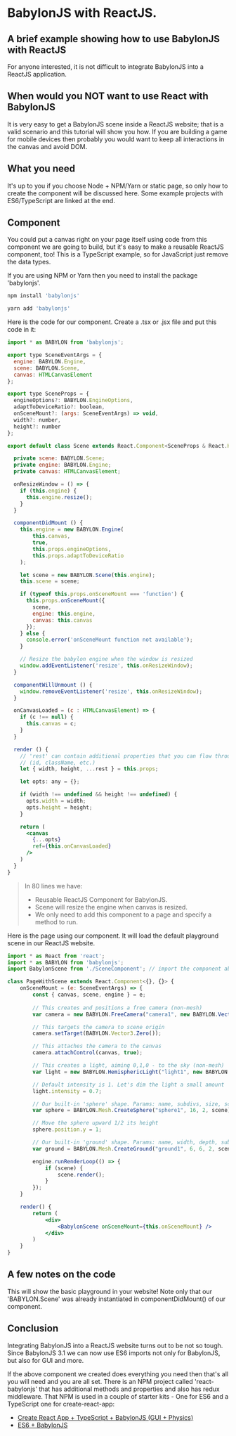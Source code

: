 # BabylonJS with ReactJS.
## A brief example showing how to use BabylonJS with ReactJS ##

For anyone interested, it is not difficult to integrate BabylonJS into a ReactJS application. 

## When would you **NOT** want to use React with BabylonJS
It is very easy to get a BabylonJS scene inside a ReactJS website; that is a valid scenario and this tutorial will show you how.  If you are building a game for mobile devices then probably you would want to keep all interactions in the canvas and avoid DOM.

## What you need

It's up to you if you choose Node + NPM/Yarn or static page, so only how to create the component will be discussed here.  Some example projects with ES6/TypeScript are linked at the end.

## Component

You could put a canvas right on your page itself using code from this component we are going to build, but it's easy to make a reusable ReactJS component, too!  This is a TypeScript example, so for JavaScript just remove the data types.

If you are using NPM or Yarn then you need to install the package 'babylonjs'.
```bash
npm install 'babylonjs'
```

```bash
yarn add 'babylonjs'
```

Here is the code for our component.  Create a .tsx or .jsx file and put this code in it:
```jsx
import * as BABYLON from 'babylonjs';

export type SceneEventArgs = {
  engine: BABYLON.Engine,
  scene: BABYLON.Scene,
  canvas: HTMLCanvasElement
};

export type SceneProps = {
  engineOptions?: BABYLON.EngineOptions,
  adaptToDeviceRatio?: boolean,
  onSceneMount?: (args: SceneEventArgs) => void,
  width?: number,
  height?: number
};

export default class Scene extends React.Component<SceneProps & React.HTMLAttributes<HTMLCanvasElement>, {}> {

  private scene: BABYLON.Scene;
  private engine: BABYLON.Engine;
  private canvas: HTMLCanvasElement;

  onResizeWindow = () => {
    if (this.engine) {
      this.engine.resize();
    }
  }

  componentDidMount () {
    this.engine = new BABYLON.Engine(
        this.canvas,
        true,
        this.props.engineOptions,
        this.props.adaptToDeviceRatio
    );

    let scene = new BABYLON.Scene(this.engine);
    this.scene = scene;

    if (typeof this.props.onSceneMount === 'function') {
      this.props.onSceneMount({
        scene,
        engine: this.engine,
        canvas: this.canvas
      });
    } else {
      console.error('onSceneMount function not available');
    }

    // Resize the babylon engine when the window is resized
    window.addEventListener('resize', this.onResizeWindow);
  }

  componentWillUnmount () {
    window.removeEventListener('resize', this.onResizeWindow);
  }

  onCanvasLoaded = (c : HTMLCanvasElement) => {
    if (c !== null) {
      this.canvas = c;
    }
  }

  render () {
    // 'rest' can contain additional properties that you can flow through to canvas:
    // (id, className, etc.)
    let { width, height, ...rest } = this.props;

    let opts: any = {};

    if (width !== undefined && height !== undefined) {
      opts.width = width;
      opts.height = height;
    }

    return (
      <canvas
        {...opts}
        ref={this.onCanvasLoaded}
      />
    )
  }
}
```
>In 80 lines we have: 
> * Reusable ReactJS Component for BabylonJS.
> * Scene will resize the engine when canvas is resized.
> * We only need to add this component to a page and specify a method to run.

Here is the page using our component.  It will load the default playground scene in our ReactJS website.

```jsx
import * as React from 'react';
import * as BABYLON from 'babylonjs';
import BabylonScene from './SceneComponent'; // import the component above linking to file we just created.

class PageWithScene extends React.Component<{}, {}> {
    onSceneMount = (e: SceneEventArgs) => {
        const { canvas, scene, engine } = e;
       
        // This creates and positions a free camera (non-mesh)
        var camera = new BABYLON.FreeCamera("camera1", new BABYLON.Vector3(0, 5, -10), scene);

        // This targets the camera to scene origin
        camera.setTarget(BABYLON.Vector3.Zero());

        // This attaches the camera to the canvas
        camera.attachControl(canvas, true);

        // This creates a light, aiming 0,1,0 - to the sky (non-mesh)
        var light = new BABYLON.HemisphericLight("light1", new BABYLON.Vector3(0, 1, 0), scene);

        // Default intensity is 1. Let's dim the light a small amount
        light.intensity = 0.7;

        // Our built-in 'sphere' shape. Params: name, subdivs, size, scene
        var sphere = BABYLON.Mesh.CreateSphere("sphere1", 16, 2, scene);

        // Move the sphere upward 1/2 its height
        sphere.position.y = 1;

        // Our built-in 'ground' shape. Params: name, width, depth, subdivs, scene
        var ground = BABYLON.Mesh.CreateGround("ground1", 6, 6, 2, scene);

        engine.runRenderLoop(() => {
            if (scene) {
                scene.render();
            }
        });
    }

    render() {               
        return (
            <div>
                <BabylonScene onSceneMount={this.onSceneMount} />
            </div>
        )
    }
}
```

## A few notes on the code
This will show the basic playground in your website!  Note only that our 'BABYLON.Scene' was already instantiated in componentDidMount() of our component.

## Conclusion

Integrating BabylonJS into a ReactJS website turns out to be not so tough.  Since BabylonJS 3.1 we can now use ES6 imports not only for BabylonJS, but also for GUI and more.

If the above component we created does everything you need then that's all you will need and you are all set.  There is an NPM project called 'react-babylonjs' that has additional methods and properties and also has redux middleware.  That NPM is used in a couple of starter kits - One for ES6 and a TypeScript one for create-react-app:
* [Create React App + TypeScript + BabylonJS (GUI + Physics)](https://github.com/brianzinn/create-react-app-typescript-babylonjs)
* [ES6 + BabylonJS](https://github.com/brianzinn/react-redux-babylonjs-starter-kit)

